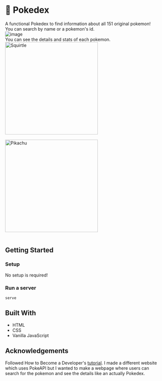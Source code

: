 # 📑 Pokedex

A functional Pokedex to find information about all 151 original pokemon!
<br>
You can search by name or a pokemon's id.
<br>
![image](https://github.com/msam4/pokedex/assets/137851066/784e682d-9421-4a9a-9fce-17d50f802b77)
<br>
You can see the details and stats of each pokemon.
<br>
<img src="https://github.com/msam4/pokedex/assets/137851066/dae10beb-49fd-4b17-87c5-a07d8ec72840" alt="Squirtle" width="300">
<br>
<br>
<img src="https://github.com/msam4/pokedex/assets/137851066/886a6278-a4d2-4685-b529-8b5a95ba5d8a" alt="Pikachu" width="300">
<br>
<br>

## Getting Started
### Setup

No setup is required! 

### Run a server
```
serve
```

## Built With
- HTML
- CSS
- Vanilla JavaScript

## Acknowledgements
Followed How to Become a Developer's [tutorial](https://www.youtube.com/watch?v=56VjdqcdakQ). I made a different website which uses PokeAPI but I wanted to make a webpage where users can search for the pokemon and see the details like an actually Pokedex.
